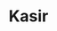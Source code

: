 ---
layout: home

title: "Kasir"
titleTemplate: "Developer Friendly Laravel Midtrans Package"

hero:
  name: Kasir
  text: Developer Friendly Laravel Midtrans Package
  tagline: Integrate Laravel and Indonesian payment gateway the easy way.
  image:
    src: /logo.svg
    alt: Kasir
  actions:
  - theme: brand
    text: Introduction
    link: /installation
  - theme: alt
    text: Why Kasir?
    link: /installation
  - theme: alt
    text: View on GitHub
    link: https://github.com/kasirphp/kasir

features:
  - icon: ⚡️
    title: Lightning Fast
    details: Kasir is built to be fast. It uses Guzzle client under the hood and gives you Laravel Response.
  - icon: 🛠️
    title: Developer Friendly
    details: No need to repeatedly setup client-key, headers, and other stuff. Just focus on your business logic.
  - icon: 🤩
    title: Easy to Use
    details: Kasir is built to be easy to use. It's just a simple facade that you can use anywhere in your application.
---